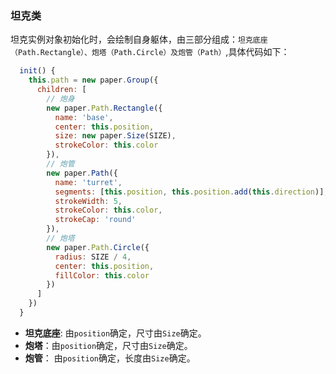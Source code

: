 ### 坦克类

坦克实例对象初始化时，会绘制自身躯体，由三部分组成：`坦克底座（Path.Rectangle）、炮塔（Path.Circle）及炮管（Path）`,具体代码如下：
```javascript
  init() {
    this.path = new paper.Group({
      children: [
        // 炮身
        new paper.Path.Rectangle({
          name: 'base',
          center: this.position,
          size: new paper.Size(SIZE),
          strokeColor: this.color
        }),
        // 炮管
        new paper.Path({
          name: 'turret',
          segments: [this.position, this.position.add(this.direction)],
          strokeWidth: 5,
          strokeColor: this.color,
          strokeCap: 'round'
        }),
        // 炮塔
        new paper.Path.Circle({
          radius: SIZE / 4,
          center: this.position,
          fillColor: this.color
        })
      ]
    })
  }
```

- **坦克底座**: 由`position`确定，尺寸由`Size`确定。
- **炮塔**：由`position`确定，尺寸由`Size`确定。
- **炮管**： 由`position`确定，长度由`Size`确定。